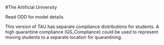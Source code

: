 #The Artificial University

Read ODD for model details.

This version of TAU has separate compliance distributions for students. A high quarantine compliance (QS_Compliance) could be used to represent moving students to a separate location for quarantining.
